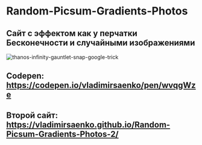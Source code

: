 # Random-Picsum-Gradients-Photos

## Сайт с эффектом как у перчатки Бесконечности и случайными изображениями

![thanos-infinity-gauntlet-snap-google-trick](https://user-images.githubusercontent.com/56477695/138564232-75dcd872-f6cd-43c8-8e76-afd46bf3f06f.jpg)

## Codepen: https://codepen.io/vladimirsaenko/pen/wvqgWze 

## Второй сайт: https://vladimirsaenko.github.io/Random-Picsum-Gradients-Photos-2/
